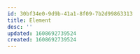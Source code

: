 ```yaml
---
id: 30bf34e0-9d9b-41a1-8f09-7b2d99863313
title: Element
desc: ''
updated: 1608692739524
created: 1608692739524
---
```


